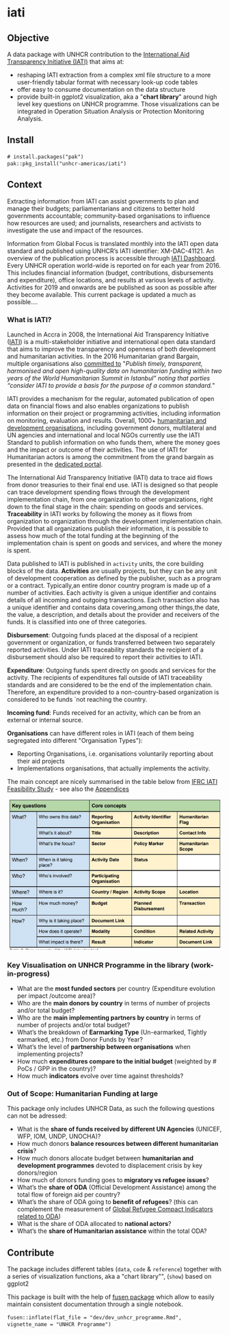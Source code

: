 # iati

## Objective

A data package with UNHCR contribution to the [International Aid Transparency Initiative (IATI)](https://reporting.unhcr.org/iati-international-aid-transparency-initiative) that aims at:

 * reshaping IATI extraction from a complex xml file structure to a more user-friendly tabular format with necessary look-up code tables
 * offer easy to consume documentation on the data structure
 * provide built-in ggplot2 visualization, aka a "__chart library__" around high level key questions on UNHCR programme. Those visualizations can be integrated in Operation Situation Analysis or Protection Monitoring Analysis.

## Install  

```  
# install.packages("pak")
pak::pkg_install("unhcr-americas/iati")
```

## Context 

Extracting information from IATI can assist governments to plan and manage their budgets; parliamentarians and citizens to better hold governments accountable; community-based organisations to influence how resources are used; and journalists, researchers and activists to investigate the use and impact of the resources.

Information from Global Focus is translated monthly into the IATI open data standard and published using UNHCR’s IATI identifier: XM-DAC-41121. An overview of the publication process is accessible through [IATI Dashboard](http://dashboard.iatistandard.org/publisher/unhcr.html). Every UNHCR operation world-wide is reported on for each year from 2016. This includes financial information (budget, contributions, disbursements and expenditure), office locations, and results at various levels of activity. Activities for 2019 and onwards are be published as soon as possible after they become available. This current package is updated a much as possible.... 

### What is IATI?

Launched in Accra in 2008, the International Aid Transparency Initiative ([IATI](https://iatistandard.org/en/about/)) is a multi-stakeholder initiative and international open data standard that aims to improve the transparency and openness of both development and humanitarian activities. In the 2016 Humanitarian grand Bargain, multiple organisations also [committed to](https://interagencystandingcommittee.org/greater-transparency) "_Publish timely, transparent, harmonised and open high-quality data on humanitarian funding within two years of the World Humanitarian Summit in Istanbul” noting that parties “consider IATI to provide a basis for the purpose of a common standard._"

IATI provides a mechanism for the regular, automated publication of open data on financial flows and also enables organizations to publish information on their project or programming activities, including information on monitoring, evaluation and results. Overall, 1000+ [humanitarian and development organisations](https://www.iatiregistry.org/publisher/unhcr), including government donors, multilateral and UN agencies and international and local NGOs currently use the IATI Standard to publish information on who funds them, where the money goes and the impact or outcome of their activities. The use of IATI for Humanitarian actors is among the commitment from the grand bargain as presented in the  [dedicated portal](https://www.humportal.org/about).

The International Aid Transparency Initiative (IATI) data to trace aid flows from donor treasuries to their final end use. IATI is designed so that people can trace development spending flows through the development implementation chain, from one organization to other organizations, right down to the final stage in the chain: spending on goods and services.  __Traceability__ in IATI works by following the money as it flows from organization to organization through the development implementation chain. Provided that all organizations publish their information, it is possible to assess how much of the total funding at the beginning of the implementation chain is spent on goods and services, and where the money is spent. 

Data published to IATI is published in `activity` units, the core building blocks of the data. __Activities__ are usually projects, but they can be any unit of development cooperation as defined by the publisher, such as a program or a contract. Typically,an entire donor country program is made up of a number of activities. Each activity is given a unique identifier and contains details of all incoming and outgoing transactions. Each transaction also has a unique identifier and contains data covering,among other things,the date, the value, a description, and details about the provider and receivers of the funds. It is classified into one of three categories.

__Disbursement__: Outgoing funds placed at the disposal of a recipient government or organization, or funds transferred between two separately reported activities. Under IATI traceability standards the recipient of a disbursement should also be required to report their activities to IATI.

__Expenditure__: Outgoing funds spent directly on goods and services for the activity. The recipients of expenditures fall outside of IATI traceability standards and are considered to be the end of the implementation chain. Therefore, an expenditure provided to a non-country-based organization is considered to be funds `not reaching the country.

__Incoming fund__: Funds received for an activity, which can be from an external or internal source.

__Organisations__ can have different roles in IATI (each of them being segregated into different "Organisation Types"):
 * Reporting Organisations, i.e. organisations voluntarily reporting about their aid projects
 * Implementations organisations, that actually implements the activity.
 
The main concept are nicely summarised in the table below from [IFRC IATI Feasibility Study](https://media.ifrc.org/ifrc/wp-content/uploads/sites/5/2018/03/IFRC-IATI-Feasibility-Study-Report-Final-2017-12-14.pdf) - see also the [Appendices](https://media.ifrc.org/ifrc/wp-content/uploads/sites/5/2018/03/IFRC-IATI-Feasibility-Study-Appendices-Final-2017-12-14.pdf)

![Overview of traceability in IATI](man/figures/iatifig3.png) 

### Key Visualisation on UNHCR Programme in the library (work-in-progress)
 
 *  What are the __most funded sectors__ per country (Expenditure evolution per impact /outcome area)?    
 *  Who are the __main donors by country__ in terms of number of     projects and/or total budget?   
 *  Who are the __main implementing partners by country__ in terms of number of projects and/or total budget?  
 *  What’s the breakdown of __Earmarking Type__ (Un-earmarked, Tightly earmarked, etc.) from Donor Funds by Year?  
 *  What’s the level of __partnership between organisations__ when implementing projects?  
 *  How much __expenditures compare to the initial budget__ (weighted by # PoCs / GPP in the country)?   
 *  How much __indicators__ evolve over time against thresholds?

### Out of Scope: Humanitarian Funding at large 

This package only includes UNHCR Data, as such the following questions can not be adressed:

 *  What is the __share of funds received by different UN Agencies__ (UNICEF, WFP, IOM, UNDP, UNOCHA)?
 *  How much donors __balance resources between different humanitarian crisis__?
 *  How much donors allocate budget between __humanitarian and development programmes__ devoted to displacement crisis by key donors/region
 *  How much of donors funding goes to __migratory vs refugee issues__?
 *  What’s the __share of ODA__ (Official Development Assistance) among the total flow of foreign aid per country?
 *  What’s the share of ODA going to __benefit of refugees__? (this can complement the measurement of [Global Refugee Compact Indicators related to ODA](https://www.unhcr.org/5cf907854.pdf#page=13))  
 *  What is the share of ODA allocated to __national actors__?  
 *  What’s the __share of Humanitarian assistance__ within the total ODA? 

## Contribute

The package includes different tables (`data`, `code` & `reference`) together with a series of visualization functions, aka a "chart library"", (`show`) based on ggplot2

This package is built with the help of [fusen package](https://thinkr-open.github.io/fusen/index.html) which allow to easily maintain consistent documentation through a single notebook. 

``` 
fusen::inflate(flat_file = "dev/dev_unhcr_programme.Rmd", vignette_name = "UNHCR Programme")
```
